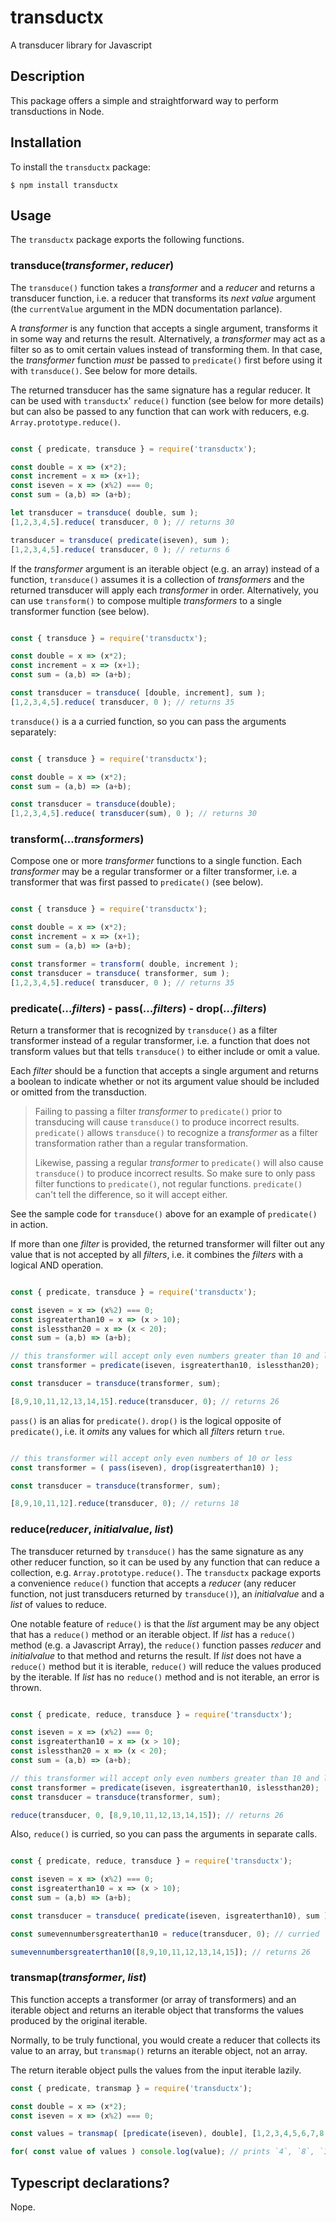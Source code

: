 # transductx
A transducer library for Javascript

## Description

This package offers a simple and straightforward way to perform transductions in Node.

## Installation

To install the `transductx` package:

```
$ npm install transductx
```

## Usage

The `transductx` package exports the following functions.

### transduce(*transformer*, *reducer*)

The `transduce()` function takes a *transformer* and a *reducer* and returns a transducer function, i.e. a reducer that
transforms its *next value* argument (the `currentValue` argument in the MDN documentation parlance).

A *transformer* is any function that accepts a single argument, transforms it in some way and returns the result.
Alternatively, a *transformer* may act as a filter so as to omit certain values instead of transforming them. In that
case, the *transformer* function *must* be passed to `predicate()` first before using it with `transduce()`. See below
for more details.

The returned transducer has the same signature has a regular reducer. It can be used with `transductx`' `reduce()`
function (see below for more details) but can also be passed to any function that can work with reducers, e.g.
`Array.prototype.reduce()`.

```javascript

const { predicate, transduce } = require('transductx');

const double = x => (x*2);
const increment = x => (x+1);
const iseven = x => (x%2) === 0;
const sum = (a,b) => (a+b);

let transducer = transduce( double, sum );
[1,2,3,4,5].reduce( transducer, 0 ); // returns 30

transducer = transduce( predicate(iseven), sum );
[1,2,3,4,5].reduce( transducer, 0 ); // returns 6

```

If the *transformer* argument is an iterable object (e.g. an array) instead of a function, `transduce()` assumes it
is a collection of *transformers* and the returned transducer will apply each *transformer* in order. Alternatively,
you can use `transform()` to compose multiple *transformers* to a single transformer function (see below).

```javascript

const { transduce } = require('transductx');

const double = x => (x*2);
const increment = x => (x+1);
const sum = (a,b) => (a+b);

const transducer = transduce( [double, increment], sum );
[1,2,3,4,5].reduce( transducer, 0 ); // returns 35

```

`transduce()` is a a curried function, so you can pass the arguments separately:

```javascript

const { transduce } = require('transductx');

const double = x => (x*2);
const sum = (a,b) => (a+b);

const transducer = transduce(double);
[1,2,3,4,5].reduce( transducer(sum), 0 ); // returns 30

```

### transform(...*transformers*) 

Compose one or more *transformer* functions to a single function. Each *transformer* may be a regular transformer or a
filter transformer, i.e. a transformer that was first passed to `predicate()` (see below).

```javascript

const { transduce } = require('transductx');

const double = x => (x*2);
const increment = x => (x+1);
const sum = (a,b) => (a+b);

const transformer = transform( double, increment );
const transducer = transduce( transformer, sum );
[1,2,3,4,5].reduce( transducer, 0 ); // returns 35

```

### predicate(...*filters*) - pass(...*filters*) - drop(...*filters*)

Return a transformer that is recognized by `transduce()` as a filter transformer instead of a regular transformer, i.e.
a function that does not transform values but that tells `transduce()` to either include or omit a value.

Each *filter* should be a function that accepts a single argument and returns a boolean to indicate whether or not its
argument value should be included or omitted from the transduction.

> Failing to passing a filter *transformer* to `predicate()` prior to transducing will cause `transduce()` to produce
> incorrect results. `predicate()` allows `transduce()` to recognize a *transformer* as a filter transformation rather
> than a regular transformation.
> 
> Likewise, passing a regular *transformer* to `predicate()` will also cause `transduce()` to produce incorrect results.
> So make sure to only pass filter functions to `predicate()`, not regular functions. `predicate()` can't tell the
> difference, so it will accept either.

See the sample code for `transduce()` above for an example of `predicate()` in action.

If more than one *filter* is provided, the returned transformer will filter out any value that is not accepted by all
*filters*, i.e. it combines the *filters* with a logical AND operation.

```javascript

const { predicate, transduce } = require('transductx');

const iseven = x => (x%2) === 0;
const isgreaterthan10 = x => (x > 10);
const islessthan20 = x => (x < 20);
const sum = (a,b) => (a+b);

// this transformer will accept only even numbers greater than 10 and less than 20
const transformer = predicate(iseven, isgreaterthan10, islessthan20);

const transducer = transduce(transformer, sum);

[8,9,10,11,12,13,14,15].reduce(transducer, 0); // returns 26

```

`pass()` is an alias for `predicate()`. `drop()` is the logical opposite of `predicate()`, i.e. it *omits* any values 
for which all *filters* return `true`.

```javascript

// this transformer will accept only even numbers of 10 or less
const transformer = ( pass(iseven), drop(isgreaterthan10) );

const transducer = transduce(transformer, sum);

[8,9,10,11,12].reduce(transducer, 0); // returns 18

```

### reduce(*reducer*, *initialvalue*, *list*)

The transducer returned by `transduce()` has the same signature as any other reducer function, so it can be used by
any function that can reduce a collection, e.g. `Array.prototype.reduce()`. The `transductx` package exports a 
convenience `reduce()` function that accepts a *reducer* (any reducer function, not just transducers returned by
`transduce()`), an *initialvalue* and a *list* of values to reduce.

One notable feature of `reduce()` is that the *list* argument may be any object that has a `reduce()` method or an
iterable object. If *list* has a `reduce()` method (e.g. a Javascript Array), the `reduce()` function passes *reducer*
and *initialvalue* to that method and returns the result. If *list* does not have a `reduce()` method but it is
iterable, `reduce()` will reduce the values produced by the iterable. If *list* has no `reduce()` method and is not
iterable, an error is thrown.

```javascript

const { predicate, reduce, transduce } = require('transductx');

const iseven = x => (x%2) === 0;
const isgreaterthan10 = x => (x > 10);
const islessthan20 = x => (x < 20);
const sum = (a,b) => (a+b);

// this transformer will accept only even numbers greater than 10 and less than 20
const transformer = predicate(iseven, isgreaterthan10, islessthan20);
const transducer = transduce(transformer, sum);

reduce(transducer, 0, [8,9,10,11,12,13,14,15]); // returns 26

```

Also, `reduce()` is curried, so you can pass the arguments in separate calls.

```javascript

const { predicate, reduce, transduce } = require('transductx');

const iseven = x => (x%2) === 0;
const isgreaterthan10 = x => (x > 10);
const sum = (a,b) => (a+b);

const transducer = transduce( predicate(iseven, isgreaterthan10), sum );

const sumevennumbersgreaterthan10 = reduce(transducer, 0); // curried

sumevennumbersgreaterthan10([8,9,10,11,12,13,14,15]); // returns 26

```

### transmap(*transformer*, *list*)

This function accepts a transformer (or array of transformers) and an iterable object and returns an iterable object
that transforms the values produced by the original iterable.

Normally, to be truly functional, you would create a reducer that collects its value to an array, but `transmap()`
returns an iterable object, not an array.

The return iterable object pulls the values from the input iterable lazily.

```javascript
const { predicate, transmap } = require('transductx');

const double = x => (x*2);
const iseven = x => (x%2) === 0;

const values = transmap( [predicate(iseven), double], [1,2,3,4,5,6,7,8,9,10]);

for( const value of values ) console.log(value); // prints `4`, `8`, `12`, `16` and `20`

```

## Typescript declarations?

Nope.